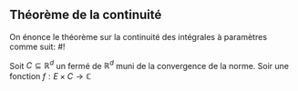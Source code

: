 ## Théorème de la continuité
On énonce le théorème sur la continuité des intégrales à paramètres comme suit: #!

Soit $C \subseteq \mathbb{R}^{d}$ un fermé de $\mathbb{R}^d$ muni de la convergence de la norme. Soir une fonction $f: E \times C \to \mathbb{C}$